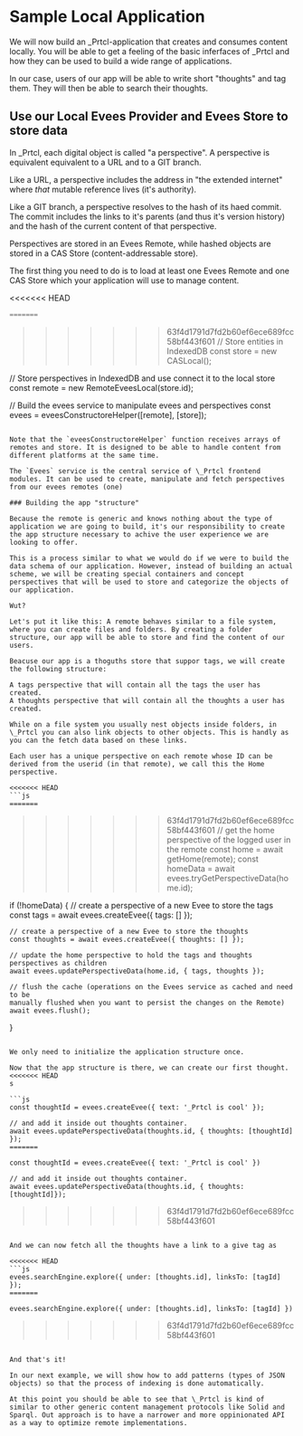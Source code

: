 # Sample Local Application

We will now build an \_Prtcl-application that creates and consumes content locally. You will be able to get a feeling of the basic inferfaces of \_Prtcl and how they can be used to build a wide range of applications.

In our case, users of our app will be able to write short "thoughts" and tag them. They will then be able to search their thoughts.

## Use our Local Evees Provider and Evees Store to store data

In \_Prtcl, each digital object is called "a perspective". A perspective is equivalent equivalent to a URL and to a GIT branch.

Like a URL, a perspective includes the address in "the extended internet" where _that_ mutable reference lives (it's authority).

Like a GIT branch, a perspective resolves to the hash of its haed commit. The commit includes the links to it's parents (and thus it's version history) and the hash of the current content of that perspective.

Perspectives are stored in an Evees Remote, while hashed objects are stored in a CAS Store (content-addressable store).

The first thing you need to do is to load at least one Evees Remote and one CAS Store which your application will use to manage content.

<<<<<<< HEAD
```js
=======
```
>>>>>>> 63f4d1791d7fd2b60ef6ece689fcc58bf443f601
// Store entities in IndexedDB
const store = new CASLocal();

// Store perspectives in IndexedDB and use connect it to the local store
const remote = new RemoteEveesLocal(store.id);

// Build the evees service to manipulate evees and perspectives
const evees = eveesConstructoreHelper([remote], [store]);
```

Note that the `eveesConstructoreHelper` function receives arrays of remotes and store. It is designed to be able to handle content from different platforms at the same time.

The `Evees` service is the central service of \_Prtcl frontend modules. It can be used to create, manipulate and fetch perspectives from our evees remotes (one)

### Building the app "structure"

Because the remote is generic and knows nothing about the type of application we are going to build, it's our responsibility to create the app structure necessary to achive the user experience we are looking to offer.

This is a process similar to what we would do if we were to build the data schema of our application. However, instead of building an actual scheme, we will be creating special containers and concept perspectives that will be used to store and categorize the objects of our application.

Wut?

Let's put it like this: A remote behaves similar to a file system, where you can create files and folders. By creating a folder structure, our app will be able to store and find the content of our users.

Beacuse our app is a thoguths store that suppor tags, we will create the following structure:

A tags perspective that will contain all the tags the user has created.
A thoughts perspective that will contain all the thoughts a user has created.

While on a file system you usually nest objects inside folders, in \_Prtcl you can also link objects to other objects. This is handly as you can the fetch data based on these links.

Each user has a unique perspective on each remote whose ID can be derived from the userid (in that remote), we call this the Home perspective.

<<<<<<< HEAD
```js
=======
```
>>>>>>> 63f4d1791d7fd2b60ef6ece689fcc58bf443f601
// get the home perspective of the logged user in the remote
const home = await getHome(remote);
const homeData = await evees.tryGetPerspectiveData(home.id);

if (!homeData) {
    // create a perspective of a new Evee to store the tags
    const tags = await evees.createEvee({ tags: [] });

    // create a perspective of a new Evee to store the thoughts
    const thoughts = await evees.createEvee({ thoughts: [] });

    // update the home perspective to hold the tags and thoughts perspectives as children
    await evees.updatePerspectiveData(home.id, { tags, thoughts });

    // flush the cache (operations on the Evees service as cached and need to be
    manually flushed when you want to persist the changes on the Remote)
    await evees.flush();
}
```

We only need to initialize the application structure once.

Now that the app structure is there, we can create our first thought.
<<<<<<< HEAD
s

```js
const thoughtId = evees.createEvee({ text: '_Prtcl is cool' });

// and add it inside out thoughts container.
await evees.updatePerspectiveData(thoughts.id, { thoughts: [thoughtId] });
=======

```
    const thoughtId = evees.createEvee({ text: '_Prtcl is cool' })

    // and add it inside out thoughts container.
    await evees.updatePerspectiveData(thoughts.id, { thoughts: [thoughtId]});
>>>>>>> 63f4d1791d7fd2b60ef6ece689fcc58bf443f601
```

And we can now fetch all the thoughts have a link to a give tag as

<<<<<<< HEAD
```js
evees.searchEngine.explore({ under: [thoughts.id], linksTo: [tagId] });
=======
```
    evees.searchEngine.explore({ under: [thoughts.id], linksTo: [tagId] })
>>>>>>> 63f4d1791d7fd2b60ef6ece689fcc58bf443f601
```

And that's it!

In our next example, we will show how to add patterns (types of JSON objects) so that the process of indexing is done automatically.

At this point you should be able to see that \_Prtcl is kind of similar to other generic content management protocols like Solid and Sparql. Out approach is to have a narrower and more oppinionated API as a way to optimize remote implementations.
